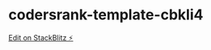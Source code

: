 # codersrank-template-cbkli4

[Edit on StackBlitz ⚡️](https://stackblitz.com/edit/codersrank-template-cbkli4)